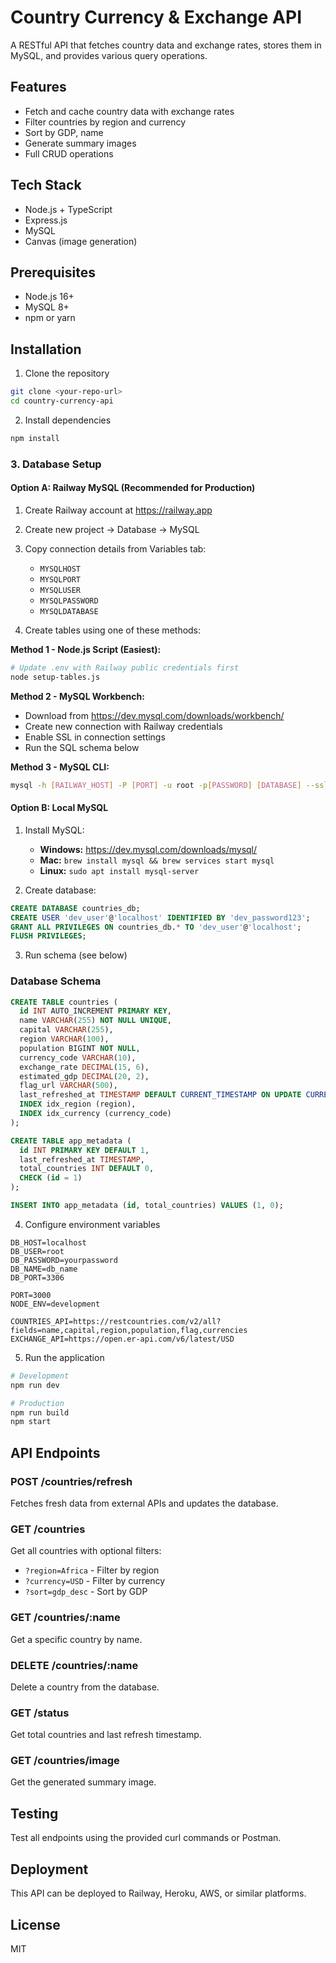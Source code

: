 # Country Currency & Exchange API

A RESTful API that fetches country data and exchange rates, stores them in MySQL, and provides various query operations.

## Features
- Fetch and cache country data with exchange rates
- Filter countries by region and currency
- Sort by GDP, name
- Generate summary images
- Full CRUD operations

## Tech Stack
- Node.js + TypeScript
- Express.js
- MySQL
- Canvas (image generation)

## Prerequisites
- Node.js 16+
- MySQL 8+
- npm or yarn

## Installation

1. Clone the repository
```bash
git clone <your-repo-url>
cd country-currency-api
```

2. Install dependencies
```bash
npm install
```

### 3. Database Setup

#### Option A: Railway MySQL (Recommended for Production)

1. Create Railway account at https://railway.app
2. Create new project → Database → MySQL
3. Copy connection details from Variables tab:
   - `MYSQLHOST`
   - `MYSQLPORT`
   - `MYSQLUSER`
   - `MYSQLPASSWORD`
   - `MYSQLDATABASE`

4. Create tables using one of these methods:

**Method 1 - Node.js Script (Easiest):**
```bash
# Update .env with Railway public credentials first
node setup-tables.js
```

**Method 2 - MySQL Workbench:**
- Download from https://dev.mysql.com/downloads/workbench/
- Create new connection with Railway credentials
- Enable SSL in connection settings
- Run the SQL schema below

**Method 3 - MySQL CLI:**
```bash
mysql -h [RAILWAY_HOST] -P [PORT] -u root -p[PASSWORD] [DATABASE] --ssl-mode=REQUIRED
```

#### Option B: Local MySQL

1. Install MySQL:
   - **Windows:** https://dev.mysql.com/downloads/mysql/
   - **Mac:** `brew install mysql && brew services start mysql`
   - **Linux:** `sudo apt install mysql-server`

2. Create database:
```sql
CREATE DATABASE countries_db;
CREATE USER 'dev_user'@'localhost' IDENTIFIED BY 'dev_password123';
GRANT ALL PRIVILEGES ON countries_db.* TO 'dev_user'@'localhost';
FLUSH PRIVILEGES;
```

3. Run schema (see below)

### Database Schema
```sql
CREATE TABLE countries (
  id INT AUTO_INCREMENT PRIMARY KEY,
  name VARCHAR(255) NOT NULL UNIQUE,
  capital VARCHAR(255),
  region VARCHAR(100),
  population BIGINT NOT NULL,
  currency_code VARCHAR(10),
  exchange_rate DECIMAL(15, 6),
  estimated_gdp DECIMAL(20, 2),
  flag_url VARCHAR(500),
  last_refreshed_at TIMESTAMP DEFAULT CURRENT_TIMESTAMP ON UPDATE CURRENT_TIMESTAMP,
  INDEX idx_region (region),
  INDEX idx_currency (currency_code)
);

CREATE TABLE app_metadata (
  id INT PRIMARY KEY DEFAULT 1,
  last_refreshed_at TIMESTAMP,
  total_countries INT DEFAULT 0,
  CHECK (id = 1)
);

INSERT INTO app_metadata (id, total_countries) VALUES (1, 0);
```

4. Configure environment variables
```
DB_HOST=localhost
DB_USER=root
DB_PASSWORD=yourpassword
DB_NAME=db_name
DB_PORT=3306

PORT=3000
NODE_ENV=development

COUNTRIES_API=https://restcountries.com/v2/all?fields=name,capital,region,population,flag,currencies
EXCHANGE_API=https://open.er-api.com/v6/latest/USD
```

5. Run the application
```bash
# Development
npm run dev

# Production
npm run build
npm start
```

## API Endpoints

### POST /countries/refresh
Fetches fresh data from external APIs and updates the database.

### GET /countries
Get all countries with optional filters:
- `?region=Africa` - Filter by region
- `?currency=USD` - Filter by currency
- `?sort=gdp_desc` - Sort by GDP

### GET /countries/:name
Get a specific country by name.

### DELETE /countries/:name
Delete a country from the database.

### GET /status
Get total countries and last refresh timestamp.

### GET /countries/image
Get the generated summary image.

## Testing
Test all endpoints using the provided curl commands or Postman.

## Deployment
This API can be deployed to Railway, Heroku, AWS, or similar platforms.

## License
MIT